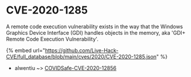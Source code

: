 # CVE-2020-1285

A remote code execution vulnerability exists in the way that the Windows Graphics Device Interface (GDI) handles objects in the memory, aka 'GDI+ Remote Code Execution Vulnerability'.

{% embed url="https://github.com/Live-Hack-CVE/full_database/blob/main/cves/2020/CVE-2020-1285.json" %}


* alwentiu ~> [COVIDSafe-CVE-2020-12856](https://zeste.alice-snow.ru/2020/database/cve-2020-1285/covidsafe-cve-2020-12856-alwentiu)
